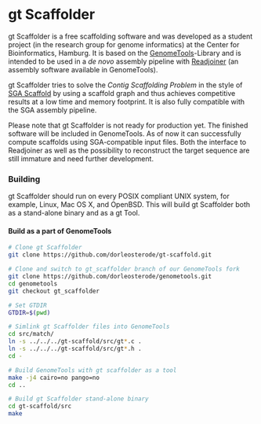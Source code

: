 # gt Scaffolder

gt Scaffolder is a free scaffolding software and was developed as a student
project (in the research group for genome informatics) at the Center for
Bioinformatics, Hamburg. It is based on the [GenomeTools](https://github.com/genometools/genometools)-Library and is
intended to be used in a *de novo* assembly pipeline with [Readjoiner](http://www.zbh.uni-hamburg.de/en/research/genome-informatics/software/readjoiner.html)
(an assembly software available in GenomeTools).

gt Scaffolder tries to solve the *Contig Scaffolding Problem* in the style
of [SGA Scaffold](https://github.com/jts/sga) by using a scaffold graph and thus achieves competitive
results at a low time and memory footprint. It is also fully compatible with
the SGA assembly pipeline.

Please note that gt Scaffolder is not ready for production yet. The finished
software will be included in GenomeTools. As of now it can successfully
compute scaffolds using SGA-compatible input files. Both the interface to
Readjoiner as well as the possibility to reconstruct the target sequence are
still immature and need further development.

### Building

gt Scaffolder should run on every POSIX compliant UNIX system, for example,
Linux, Mac OS X, and OpenBSD. This will build gt Scaffolder both as a stand-alone
binary and as a gt Tool.

#### Build as a part of GenomeTools
```bash
# Clone gt Scaffolder
git clone https://github.com/dorleosterode/gt-scaffold.git

# Clone and switch to gt_scaffolder branch of our GenomeTools fork
git clone https://github.com/dorleosterode/genometools.git
cd genometools
git checkout gt_scaffolder

# Set GTDIR
GTDIR=$(pwd)

# Simlink gt Scaffolder files into GenomeTools
cd src/match/
ln -s ../../../gt-scaffold/src/gt*.c .
ln -s ../../../gt-scaffold/src/gt*.h .
cd -

# Build GenomeTools with gt scaffolder as a tool
make -j4 cairo=no pango=no
cd ..

# Build gt Scaffolder stand-alone binary
cd gt-scaffold/src
make
```
